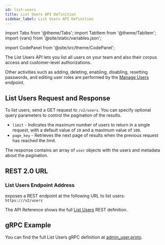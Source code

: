 ```yaml
---
id: list-users
title: List Users API Definition
sidebar_label: List Users API Definition
---
```


import Tabs from '@theme/Tabs';
import TabItem from '@theme/TabItem';
import {vars} from '@site/static/variables.json';

import CodePanel from '@site/src/theme/CodePanel';


The List Users API lets you list all users on your team and also their
corpus access and customer-level authorizations.

Other activities such as adding, deleting, enabling, disabling, resetting
passwords, and editing user roles are performed by the [Manage Users](/docs/api-reference/admin-apis/manage-users/manage-user) endpoint.

## List Users Request and Response

To list users, send a GET request to `/v2/users`. You can specify optional query
parameters to control the pagination of the results.

- `limit` - Indicates the maximum number of users to return in a single
  request, with a default value of `10` and a maximum value of `100`.
- `page_key` - Retrieves the next page of results when the previous request
  has reached the limit.

The response contains an array of `user` objects with the users and metadata
about the pagination.

## REST 2.0 URL

### List Users Endpoint Address

<Config v="names.product"/> exposes a REST endpoint at the following URL
to list users:
<code>https://<Config v="domains.rest.indexing"/>/v2/users</code>

The API Reference shows the full [List Users](/docs/rest-api/list-users) REST definition.

## gRPC Example

You can find the full List Users gRPC definition at [admin_user.proto](https://github.com/vectara/protos/blob/main/admin_user.proto).
